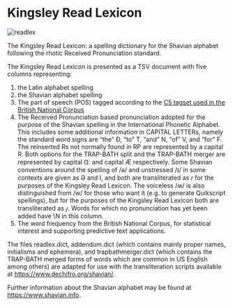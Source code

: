 # Kingsley Read Lexicon

![readlex](https://user-images.githubusercontent.com/59408625/153301890-778c9099-8304-48ba-b6b3-dc4ff3e6bd1c.png)

The Kingsley Read Lexicon: a spelling dictionary for the Shavian alphabet following the rhotic Received Pronunciation standard.

The Kingsley Read Lexicon is presented as a TSV document with five columns representing:
1. the Latin alphabet spelling
2. the Shavian alphabet spelling
3. The part of speech (POS) tagged according to the [C5 tagset used in the British National Corpus](http://www.natcorp.ox.ac.uk/docs/c5spec.html)
4. The Received Pronunciation based pronunciation adopted for the purpose of the Shavian spelling in the International Phonetic Alphabet. This includes some additional information in CAPITAL LETTERs, namely the standard word signs are “the” Ð, “to” T, “and” N, “of” V, and “for” F. The reinserted Rs not normally found in RP are represented by a capital R. Both options for the TRAP-BATH split and the TRAP-BATH merger are represented by capital Ɑː and capital Æ respectively. Some Shavian conventions around the spelling of /ə/ and unstressed /ɪ/ in some contexts are given as Ə and I, and both are transliterated as 𐑩 for the purposes of the Kingsley Read Lexicon. The voiceless /ʍ/ is also distinguished from /w/ for those who want it (e.g. to generate Quikscript spellings), but for the purposes of the Kingsley Read Lexicon both are transliterated as 𐑢. Words for which no pronunciation has yet been added have \N in this column.
5. The word frequency from the British National Corpus, for statistical interest and supporting predictive text applications.

The files readlex.dict, addendum.dict (which contains mainly proper names, initialisms and ephemera), and trapbathmerger.dict (which contains the TRAP-BATH merged forms of words which are common in US English among others) are adapted for use with the transliteration scripts available at https://www.dechifro.org/shavian/.

Further information about the Shavian alphabet may be found at https://www.shavian.info.
